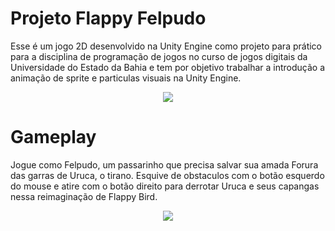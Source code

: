 # Projeto Flappy Felpudo

Esse é um jogo 2D desenvolvido na Unity Engine como projeto para prático para a disciplina de programação de jogos no curso de jogos digitais da Universidade do Estado da Bahia e tem por objetivo trabalhar a introdução a animação de sprite e particulas visuais na Unity Engine.

<p align="center">
<img src="https://media.discordapp.net/attachments/728094017383956541/1428492170775760960/image.png?ex=68f2b281&is=68f16101&hm=79f9bb9e8bac673a505b9803e6f332552012b82c87fd0fa564880b6223783e7d&=&format=webp&quality=lossless&width=688&height=321">
</p>

# Gameplay

Jogue como Felpudo, um passarinho que precisa salvar sua amada Forura das garras de Uruca, o tirano. Esquive de obstaculos com o botão esquerdo do mouse e atire com o botão direito para derrotar Uruca e seus capangas nessa reimaginação de Flappy Bird.

<p align="center">
<img src="https://media.discordapp.net/attachments/728094017383956541/1428492006291931318/image.png?ex=68f2b25a&is=68f160da&hm=a206cbf5e8991ee3ed173a1e5195d14894caf04383c0e14afc8f4d31dc975e9f&=&format=webp&quality=lossless&width=1761&height=800">
</p>
